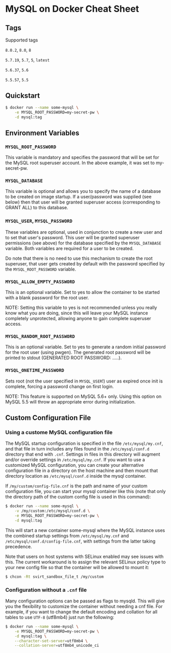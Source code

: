# MySQL on Docker Cheat Sheet

## Tags
Supported tags

`8.0.2`, `8.0`, `8`

`5.7.19`, `5.7`, `5`, `latest`

`5.6.37`, `5.6`

`5.5.57`, `5.5`

## Quickstart
```sh
$ docker run --name some-mysql \
	-e MYSQL_ROOT_PASSWORD=my-secret-pw \
	-d mysql:tag
```

## Environment Variables

### `MYSQL_ROOT_PASSWORD`
This variable is mandatory and specifies the password that will be set for the MySQL root superuser account. In the above example, it was set to my-secret-pw.

### `MYSQL_DATABASE`
This variable is optional and allows you to specify the name of a database to be created on image startup. If a user/password was supplied (see below) then that user will be granted superuser access (corresponding to GRANT ALL) to this database.


### `MYSQL_USER`, `MYSQL_PASSWORD`
These variables are optional, used in conjunction to create a new user and to set that user's password. This user will be granted superuser permissions (see above) for the database specified by the `MYSQL_DATABASE` variable. Both variables are required for a user to be created.

Do note that there is no need to use this mechanism to create the root superuser, that user gets created by default with the password specified by the `MYSQL_ROOT_PASSWORD` variable.

### `MYSQL_ALLOW_EMPTY_PASSWORD`
This is an optional variable. Set to yes to allow the container to be started with a blank password for the root user. 

NOTE: Setting this variable to yes is not recommended unless you really know what you are doing, since this will leave your MySQL instance completely unprotected, allowing anyone to gain complete superuser access.

### `MYSQL_RANDOM_ROOT_PASSWORD`
This is an optional variable. Set to yes to generate a random initial password for the root user (using pwgen). The generated root password will be printed to stdout (GENERATED ROOT PASSWORD: .....).

### `MYSQL_ONETIME_PASSWORD`
Sets root (not the user specified in `MYSQL_USER`!) user as expired once init is complete, forcing a password change on first login. 

NOTE: This feature is supported on MySQL 5.6+ only. Using this option on MySQL 5.5 will throw an appropriate error during initialization.

## Custom Configuration File

### Using a custome MySQL configuration file
The MySQL startup configuration is specified in the file `/etc/mysql/my.cnf`, and that file in turn includes any files found in the `/etc/mysql/conf.d` directory that end with `.cnf`. Settings in files in this directory will augment and/or override settings in `/etc/mysql/my.cnf`. If you want to use a customized MySQL configuration, you can create your alternative configuration file in a directory on the host machine and then mount that directory location as `/etc/mysql/conf.d` inside the mysql container.

If `/my/custom/config-file.cnf` is the path and name of your custom configuration file, you can start your mysql container like this (note that only the directory path of the custom config file is used in this command):

```sh
$ docker run --name some-mysql \
	-v /my/custom:/etc/mysql/conf.d \
	-e MYSQL_ROOT_PASSWORD=my-secret-pw \
	-d mysql:tag
```
This will start a new container some-mysql where the MySQL instance uses the combined startup settings from `/etc/mysql/my.cnf` and `/etc/mysql/conf.d/config-file.cnf`, with settings from the latter taking precedence.

Note that users on host systems with SELinux enabled may see issues with this. The current workaround is to assign the relevant SELinux policy type to your new config file so that the container will be allowed to mount it:

```sh
$ chcon -Rt svirt_sandbox_file_t /my/custom
```

### Configuration without a `.cnf` file
Many configuration options can be passed as flags to mysqld. This will give you the flexibility to customize the container without needing a cnf file. For example, if you want to change the default encoding and collation for all tables to use `UTF-8` (utf8mb4) just run the following:

```sh
$ docker run --name some-mysql \
	-e MYSQL_ROOT_PASSWORD=my-secret-pw \
	-d mysql:tag \
	--character-set-server=utf8mb4 \
	--collation-server=utf8mb4_unicode_ci
```